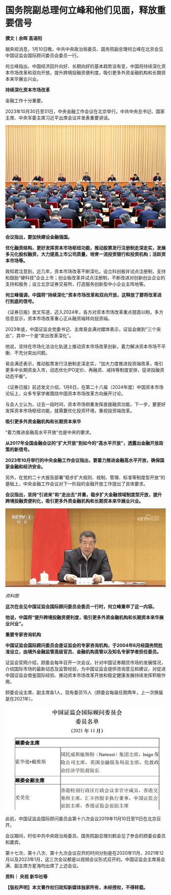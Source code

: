 # 国务院副总理何立峰和他们见面，释放重要信号

**撰文丨余晖 高语阳**

据央视消息，1月10日晚，中共中央政治局委员、国务院副总理何立峰在北京会见中国证监会国际顾问委员会委员一行。

何立峰指出，中国经济回升向好、长期向好的基本趋势没有变，中国将持续深化资本市场改革和双向开放，提升跨境投融资便利度，吸引更多外资金融机构和长期资本来华展业兴业。

**持续深化资本市场改革**

金融工作十分重要。

2023年10月30日至31日，中央金融工作会议在北京举行。中共中央总书记、国家主席、中央军委主席习近平出席会议并发表重要讲话。

![27a959e7a241a348e55f24efccf50b2d.jpg](https://raw.githubusercontent.com/qqhsx/qqnews_image/main/2024/01/11/国务院副总理何立峰和他们见面，释放重要信号/27a959e7a241a348e55f24efccf50b2d.jpg)

**会议指出，要加快建设金融强国。**

**优化融资结构，更好发挥资本市场枢纽功能，推动股票发行注册制走深走实，发展多元化股权融资，大力提高上市公司质量，培育一流投资银行和投资机构；活跃资本市场等。**

政知君注意到，近几年，资本市场改革不断深化。设立科创板并试点注册制，支持和鼓励“硬科技”企业上市；创业板改革并试点注册制，不断改进对创新创业企业的支持和服务；设立北京证券交易所，打造服务创新型中小企业主阵地等。

**何立峰强调，中国将“持续深化”资本市场改革和双向开放，这释放了要将改革进行到底的信号。**

《证券日报》发文写道，迈入2024年，各方对资本市场改革重点翘首以盼。多方信息显示，资本市场改革重心正从融资端转向投资端。

2023年底，中国证监会党委书记、主席易会满对媒体表示，证监会做到“三个突出”，其中一个是“突出改革深化”。

他说，坚持在市场化法治化轨道上推动资本市场改革创新，着力解决资本市场不平衡、不充分突出问题。

易会满还表示，推动股票发行注册制走深走实，“加大力度推进投资端改革，吸引更多中长期资金入市，动态优化IPO定价、再融资、减持等制度安排，促进投融资动态平衡”。

《证券日报》前述发文介绍，1月6日，在第二十八届（2024年度）中国资本市场论坛上，众多专家学者围绕中国资本市场改革方向展开讨论。

与会人士认为，过去一段时间，资本市场侧重发挥直接融资功能，下一步，要更好发挥资本市场枢纽功能，就需要优化投资环境，重视投资端改革。

**吸引更多外资金融机构和长期资本来华**

“着力推进金融高水平开放”也是中央的要求。

**从2017年全国金融会议的“扩大开放”到如今的“高水平开放”，透露出金融开放政策的新信号。**

**2023年10月举行的中央金融工作会议指出，要着力推进金融高水平开放，确保国家金融和经济安全。**

另外，在党的二十大报告部署“稳步扩大规则、规制、管理、标准等制度型开放”的基础上，中央金融工作会议对下一阶段的金融开放工作提出了具体要求。

**会议指出，坚持“引进来”和“走出去”并重，稳步扩大金融领域制度型开放，提升跨境投融资便利化，吸引更多外资金融机构和长期资本来华展业兴业。**

![c667766f9d65dc05f80bb2fc48535f37.jpg](https://raw.githubusercontent.com/qqhsx/qqnews_image/main/2024/01/11/国务院副总理何立峰和他们见面，释放重要信号/c667766f9d65dc05f80bb2fc48535f37.jpg)

_资料图_

**这次在会见中国证监会国际顾问委员会委员一行时，何立峰重申了这一内容。**

**他说，中国将“提升跨境投融资便利度，吸引更多外资金融机构和长期资本来华展业兴业”。**

**重要专家咨询机构**

**中国证监会国际顾问委员会是证监会的专家咨询机构，于2004年6月经国务院批准设立，由境外金融监管高级官员、金融机构高管以及知名专家学者担任委员。**

证监会官网介绍，顾委会每年召开一次会议，针对中国证券期货市场的发展情况，介绍国际市场的最新动态及监管经验，为中国证监会提供咨询意见和建议，对促进中国证监会借鉴国际经验、推动资本市场改革开放和稳定健康发展持续发挥积极作用。

顾委会设主席、副主席各1人，现有委员15人（顾委会每届任期两年，上一次换届是在2021年）。

![f2d731488539b1193c9c468e22051d76.jpg](https://raw.githubusercontent.com/qqhsx/qqnews_image/main/2024/01/11/国务院副总理何立峰和他们见面，释放重要信号/f2d731488539b1193c9c468e22051d76.jpg)

此前，中国证监会国际顾问委员会第十六次会议2019年11月10日至11日在北京召开。

会议期间，时任中共中央政治局委员、国务院副总理刘鹤会见了参会的顾委会委员和嘉宾。

第十七次、第十八次、第十九次会议召开的时间分别是在2020年11月、2021年12月以及2023年1月，这三次会议都是以视频会议形式召开的。中国证监会主席易会满、副主席方星海均出席了上述会议。

**资料｜ 央视 新华社等**

**【版权声明】本文著作权归政知新媒体独家所有，未经授权，不得转载。**

